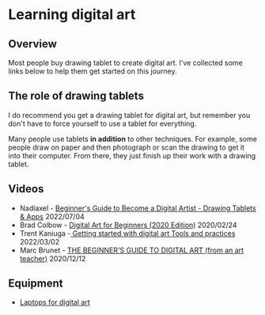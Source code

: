 # Learning digital art

## Overview

Most people buy drawing tablet to create digital art. I've collected some links below to help them get started on this journey.

## The role of drawing tablets

I do recommend you get a drawing tablet for digital art, but remember you don't have to force yourself to use a tablet for everything.

Many people use tablets **in addition** to other techniques. For example, some people draw on paper and then photograph or scan the drawing to get it into their computer. From there, they just finish up their work with a drawing tablet.&#x20;

## Videos

* Nadiaxel - [Beginner's Guide to Become a Digital Artist - Drawing Tablets & Apps](https://youtu.be/bzeXcn6Amwo) 2022/07/04
* Brad Colbow - [Digital Art for Beginners (2020 Edition)](https://youtu.be/0RmGV5wALG0) 2020/02/24
* Trent Kaniuga -[ Getting started with digital art Tools and practices](https://youtu.be/8OsiACxQwvM) 2022/03/02
* Marc Brunet - [THE BEGINNER'S GUIDE TO DIGITAL ART (from an art teacher)](https://youtu.be/O40KGoCmpNA) 2020/12/12

## Equipment

* [Laptops for digital art](laptops-for-digital-art.md) &#x20;
